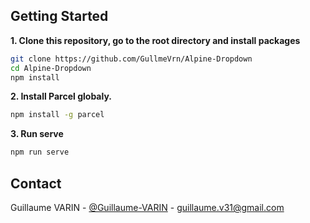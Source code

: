 ## Getting Started

**1. Clone this repository, go to the root directory and install packages**

```bash
git clone https://github.com/GullmeVrn/Alpine-Dropdown
cd Alpine-Dropdown
npm install
```

**2. Install Parcel globaly.**

```bash
npm install -g parcel
```

**3. Run serve**

```bash
npm run serve
```

## Contact

Guillaume VARIN - [@Guillaume-VARIN](https://github.com/GullmeVrn) - guillaume.v31@gmail.com
